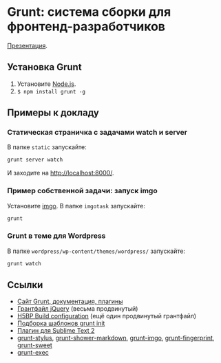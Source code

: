 # Grunt: система сборки для фронтенд-разработчиков

[Презентация](http://sapegin.ru/pres/grunt/).


## Установка Grunt

1. Установите [Node.js](http://nodejs.org/).
2. `$ npm install grunt -g`


## Примеры к докладу

### Статическая страничка с задачами watch и server

В папке `static` запускайте:

```bash
grunt server watch
```

И заходите на [http://localhost:8000/](http://localhost:8000/).


### Пример собственной задачи: запуск imgo

Установите [imgo](https://github.com/imgo/imgo). В папке `imgotask` запускайте:

```bash
grunt
```


### Grunt в теме для Wordpress

В папке `wordpress/wp-content/themes/wordpress/` запускайте:

```bash
grunt watch
```

## Ссылки

* [Сайт Grunt, документация, плагины](http://gruntjs.com/)
* [Грантфайл jQuery](https://github.com/jquery/jquery/blob/master/grunt.js) (весьма продвинутый)
* [H5BP Build configuration](https://github.com/h5bp/node-build-script/wiki/configuration) (ещё один продвинутый грантфайл)
* [Подборка шаблонов grunt init](https://github.com/sapegin/squirrelstrap)
* [Плагин для Sublime Text 2](https://github.com/sapegin/SublimeGruntWatch)
* [grunt-stylus](https://github.com/sapegin/grunt-stylus), [grunt-shower-markdown](https://github.com/sapegin/grunt-shower-markdown), [grunt-imgo](https://github.com/sapegin/grunt-imgo), [grunt-fingerprint](https://github.com/sapegin/grunt-fingerprint), [grunt-sweet](https://github.com/sapegin/grunt-sweet)
* [grunt-exec](https://github.com/jharding/grunt-exec)